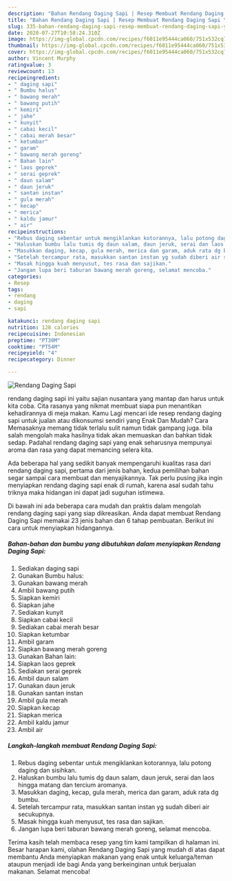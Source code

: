 ```yaml
---
description: "Bahan Rendang Daging Sapi | Resep Membuat Rendang Daging Sapi Yang Menggugah Selera"
title: "Bahan Rendang Daging Sapi | Resep Membuat Rendang Daging Sapi Yang Menggugah Selera"
slug: 335-bahan-rendang-daging-sapi-resep-membuat-rendang-daging-sapi-yang-menggugah-selera
date: 2020-07-27T10:58:24.310Z
image: https://img-global.cpcdn.com/recipes/f6011e95444ca060/751x532cq70/rendang-daging-sapi-foto-resep-utama.jpg
thumbnail: https://img-global.cpcdn.com/recipes/f6011e95444ca060/751x532cq70/rendang-daging-sapi-foto-resep-utama.jpg
cover: https://img-global.cpcdn.com/recipes/f6011e95444ca060/751x532cq70/rendang-daging-sapi-foto-resep-utama.jpg
author: Vincent Murphy
ratingvalue: 3
reviewcount: 13
recipeingredient:
- " daging sapi"
- " Bumbu halus"
- " bawang merah"
- " bawang putih"
- " kemiri"
- " jahe"
- " kunyit"
- " cabai kecil"
- " cabai merah besar"
- " ketumbar"
- " garam"
- " bawang merah goreng"
- " Bahan lain"
- " laos geprek"
- " serai geprek"
- " daun salam"
- " daun jeruk"
- " santan instan"
- " gula merah"
- " kecap"
- " merica"
- " kaldu jamur"
- " air"
recipeinstructions:
- "Rebus daging sebentar untuk mengiklankan kotorannya, lalu potong daging dan sisihkan."
- "Haluskan bumbu lalu tumis dg daun salam, daun jeruk, serai dan laos hingga matang dan tercium aromanya."
- "Masukkan daging, kecap, gula merah, merica dan garam, aduk rata dg bumbu."
- "Setelah tercampur rata, masukkan santan instan yg sudah diberi air secukupnya."
- "Masak hingga kuah menyusut, tes rasa dan sajikan."
- "Jangan lupa beri taburan bawang merah goreng, selamat mencoba."
categories:
- Resep
tags:
- rendang
- daging
- sapi

katakunci: rendang daging sapi 
nutrition: 128 calories
recipecuisine: Indonesian
preptime: "PT30M"
cooktime: "PT54M"
recipeyield: "4"
recipecategory: Dinner

---
```



![Rendang Daging Sapi](https://img-global.cpcdn.com/recipes/f6011e95444ca060/751x532cq70/rendang-daging-sapi-foto-resep-utama.jpg)


rendang daging sapi ini yaitu sajian nusantara yang mantap dan harus untuk kita coba. Cita rasanya yang nikmat membuat siapa pun menantikan kehadirannya di meja makan.
Kamu Lagi mencari ide resep rendang daging sapi untuk jualan atau dikonsumsi sendiri yang Enak Dan Mudah? Cara Memasaknya memang tidak terlalu sulit namun tidak gampang juga. bila salah mengolah maka hasilnya tidak akan memuaskan dan bahkan tidak sedap. Padahal rendang daging sapi yang enak seharusnya mempunyai aroma dan rasa yang dapat memancing selera kita.



Ada beberapa hal yang sedikit banyak mempengaruhi kualitas rasa dari rendang daging sapi, pertama dari jenis bahan, kedua pemilihan bahan segar sampai cara membuat dan menyajikannya. Tak perlu pusing jika ingin menyiapkan rendang daging sapi enak di rumah, karena asal sudah tahu triknya maka hidangan ini dapat jadi suguhan istimewa.


Di bawah ini ada beberapa cara mudah dan praktis dalam mengolah rendang daging sapi yang siap dikreasikan. Anda dapat membuat Rendang Daging Sapi memakai 23 jenis bahan dan 6 tahap pembuatan. Berikut ini cara untuk menyiapkan hidangannya.

<!--inarticleads1-->

##### Bahan-bahan dan bumbu yang dibutuhkan dalam menyiapkan Rendang Daging Sapi:

1. Sediakan  daging sapi
1. Gunakan  Bumbu halus:
1. Gunakan  bawang merah
1. Ambil  bawang putih
1. Siapkan  kemiri
1. Siapkan  jahe
1. Sediakan  kunyit
1. Siapkan  cabai kecil
1. Sediakan  cabai merah besar
1. Siapkan  ketumbar
1. Ambil  garam
1. Siapkan  bawang merah goreng
1. Gunakan  Bahan lain:
1. Siapkan  laos geprek
1. Sediakan  serai geprek
1. Ambil  daun salam
1. Gunakan  daun jeruk
1. Gunakan  santan instan
1. Ambil  gula merah
1. Siapkan  kecap
1. Siapkan  merica
1. Ambil  kaldu jamur
1. Ambil  air




<!--inarticleads2-->

##### Langkah-langkah membuat Rendang Daging Sapi:

1. Rebus daging sebentar untuk mengiklankan kotorannya, lalu potong daging dan sisihkan.
1. Haluskan bumbu lalu tumis dg daun salam, daun jeruk, serai dan laos hingga matang dan tercium aromanya.
1. Masukkan daging, kecap, gula merah, merica dan garam, aduk rata dg bumbu.
1. Setelah tercampur rata, masukkan santan instan yg sudah diberi air secukupnya.
1. Masak hingga kuah menyusut, tes rasa dan sajikan.
1. Jangan lupa beri taburan bawang merah goreng, selamat mencoba.




Terima kasih telah membaca resep yang tim kami tampilkan di halaman ini. Besar harapan kami, olahan Rendang Daging Sapi yang mudah di atas dapat membantu Anda menyiapkan makanan yang enak untuk keluarga/teman ataupun menjadi ide bagi Anda yang berkeinginan untuk berjualan makanan. Selamat mencoba!
